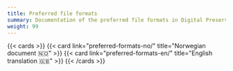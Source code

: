```yaml
---
title: Preferred file formats
summary: Documentation of the preferred file formats in Digital Preservation at the National Library of Norway
weight: 99
---
```


{{< cards >}}
  {{< card link="preferred-formats-no/" title="Norwegian document 🇳🇴" >}}
  {{< card link="preferred-formats-en/" title="English translation 🇬🇧" >}}
{{< /cards >}}